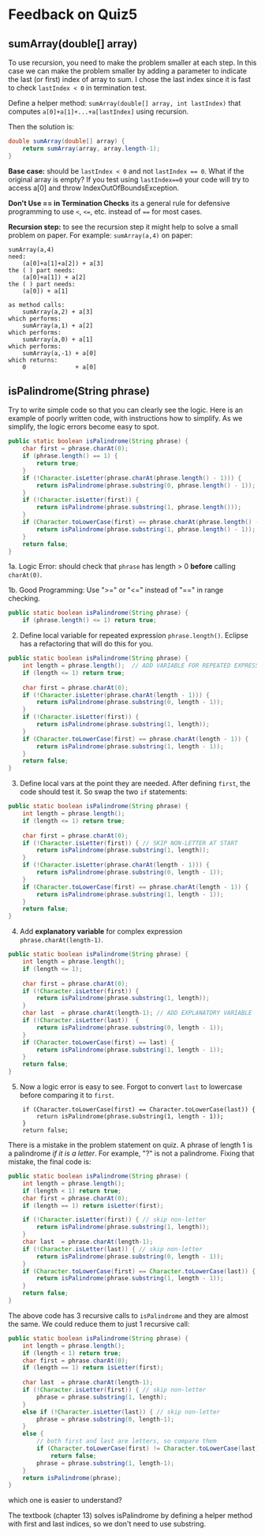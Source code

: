 # Feedback on Quiz5

## sumArray(double[] array)

To use recursion, you need to make the problem smaller at each step.
In this case we can make the problem smaller by adding a parameter
to indicate the last (or first) index of array to sum.
I chose the last index since it is fast to check `lastIndex < 0`
in termination test.

Define a helper method:  `sumArray(double[] array, int lastIndex)`
that computes `a[0]+a[1]+...+a[lastIndex]` using recursion.

Then the solution is:
```java
double sumArray(double[] array) {
    return sumArray(array, array.length-1);
}
```

**Base case:** should be `lastIndex < 0` and not `lastIndex == 0`.
What if the original array is empty?  If you test using `lastIndex==0`
your code will try to access a[0] and throw IndexOutOfBoundsException.

**Don't Use == in Termination Checks** its a general rule for defensive
programming to use `<`, `<=`, etc. instead of `==` for most cases.

**Recursion step:** to see the recursion step it might help to solve
a small problem on paper.  For example: `sumArray(a,4)` on paper:
```
sumArray(a,4)
need:  
    (a[0]+a[1]+a[2]) + a[3]
the ( ) part needs:
    (a[0]+a[1]) + a[2]
the ( ) part needs:
    (a[0]) + a[1]

as method calls:
    sumArray(a,2) + a[3]
which performs:
    sumArray(a,1) + a[2]
which performs:
    sumArray(a,0) + a[1]
which performs:
    sumArray(a,-1) + a[0]
which returns:
    0              + a[0]
```


## isPalindrome(String phrase)

Try to write simple code so that you can clearly see the logic.
Here is an example of poorly written code, with instructions how to simplify.
As we simplify, the logic errors become easy to spot.
```java
public static boolean isPalindrome(String phrase) {
	char first = phrase.charAt(0);
	if (phrase.length() == 1) {
		return true;
	}
	if (!Character.isLetter(phrase.charAt(phrase.length() - 1))) {
		return isPalindrome(phrase.substring(0, phrase.length() - 1));
	}
	if (!Character.isLetter(first)) {
		return isPalindrome(phrase.substring(1, phrase.length()));
	}
	if (Character.toLowerCase(first) == phrase.charAt(phrase.length() - 1)) {
		return isPalindrome(phrase.substring(1, phrase.length() - 1));
	}
	return false;
}
```

1a. Logic Error: should check that `phrase` has length > 0 **before** calling `charAt(0)`.

1b. Good Programming: Use ">=" or "<=" instead of "==" in range checking.
```java
public static boolean isPalindrome(String phrase) {
	if (phrase.length() <= 1) return true;
```

2. Define local variable for repeated expression `phrase.length()`.  Eclipse has a refactoring that will do this for you. 
```java
public static boolean isPalindrome(String phrase) {
    int length = phrase.length();  // ADD VARIABLE FOR REPEATED EXPRESSION
	if (length <= 1) return true;
	
	char first = phrase.charAt(0);
	if (!Character.isLetter(phrase.charAt(length - 1))) {
		return isPalindrome(phrase.substring(0, length - 1));
	}
	if (!Character.isLetter(first)) {
		return isPalindrome(phrase.substring(1, length));
	}
	if (Character.toLowerCase(first) == phrase.charAt(length - 1)) {
		return isPalindrome(phrase.substring(1, length - 1));
	}
	return false;
}
```

3. Define local vars at the point they are needed.  After defining `first`, the code should test it.  So swap the two `if` statements:
```java
public static boolean isPalindrome(String phrase) {
    int length = phrase.length();  
	if (length <= 1) return true;
	
	char first = phrase.charAt(0);
	if (!Character.isLetter(first)) { // SKIP NON-LETTER AT START
		return isPalindrome(phrase.substring(1, length));
	}
	if (!Character.isLetter(phrase.charAt(length - 1))) {
		return isPalindrome(phrase.substring(0, length - 1));
	}
	if (Character.toLowerCase(first) == phrase.charAt(length - 1)) {
		return isPalindrome(phrase.substring(1, length - 1));
	}
	return false;
}
```

4. Add **explanatory variable** for complex expression `phrase.charAt(length-1)`.
```java
public static boolean isPalindrome(String phrase) {
    int length = phrase.length();
	if (length <= 1);
	
	char first = phrase.charAt(0);
	if (!Character.isLetter(first)) {
		return isPalindrome(phrase.substring(1, length));
	}
	char last  = phrase.charAt(length-1); // ADD EXPLANATORY VARIABLE
	if (!Character.isLetter(last))  {
		return isPalindrome(phrase.substring(0, length - 1));
	}
	if (Character.toLowerCase(first) == last) {
		return isPalindrome(phrase.substring(1, length - 1));
	}
	return false;
}
```

5. Now a logic error is easy to see.  Forgot to convert `last` to lowercase before comparing it to `first`.
```
	if (Character.toLowerCase(first) == Character.toLowerCase(last)) {
		return isPalindrome(phrase.substring(1, length - 1));
	}
    return false;
```

There is a mistake in the problem statement on quiz.  A phrase of length 1 
is a palindrome *if it is a letter*.  For example, "?" is not a palindrome.
Fixing that mistake, the final code is:
```java
public static boolean isPalindrome(String phrase) {
    int length = phrase.length();
	if (length < 1) return true;
	char first = phrase.charAt(0);
    if (length == 1) return isLetter(first);

	if (!Character.isLetter(first)) { // skip non-letter
		return isPalindrome(phrase.substring(1, length));
	}
	char last  = phrase.charAt(length-1);
	if (!Character.isLetter(last)) { // skip non-letter
		return isPalindrome(phrase.substring(0, length - 1));
	}
	if (Character.toLowerCase(first) == Character.toLowerCase(last)) {
		return isPalindrome(phrase.substring(1, length - 1));
	}
	return false;
}
```

The above code has 3 recursive calls to `isPalindrome` and they are
almost the same.  We could reduce them to just 1 recursive call:

```java
public static boolean isPalindrome(String phrase) {
    int length = phrase.length();
	if (length < 1) return true;
	char first = phrase.charAt(0);
    if (length == 1) return isLetter(first);
	
	char last  = phrase.charAt(length-1);
	if (!Character.isLetter(first)) { // skip non-letter
		phrase = phrase.substring(1, length);
	}
    else if (!Character.isLetter(last)) { // skip non-letter
		phrase = phrase.substring(0, length-1);
	}
    else {
        // both first and last are letters, so compare them
		if (Character.toLowerCase(first) != Character.toLowerCase(last))
            return false;
		phrase = phrase.substring(1, length-1);
	}
	return isPalindrome(phrase);
}
```
which one is easier to understand?

The textbook (chapter 13) solves isPalindrome by defining a helper method
with first and last indices, so we don't need to use substring.

